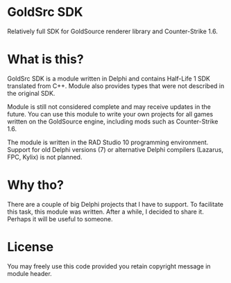 # GoldSrc SDK

Relatively full SDK for GoldSource renderer library and Counter-Strike 1.6.

# What is this?

GoldSrc SDK is a module written in Delphi and contains Half-Life 1 SDK translated from C++. Module also provides types that were not described in the original SDK.

Module is still not considered complete and may receive updates in the future. You can use this module to write your own projects for all games written on the GoldSource engine, including mods such as Counter-Strike 1.6.

The module is written in the RAD Studio 10 programming environment. Support for old Delphi versions (7) or alternative Delphi compilers (Lazarus, FPC, Kylix) is not planned.

# Why tho?

There are a couple of big Delphi projects that I have to support. To facilitate this task, this module was written. After a while, I decided to share it. Perhaps it will be useful to someone.

# License

You may freely use this code provided you retain copyright message in module header.